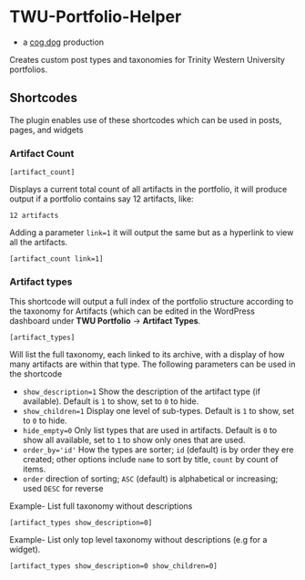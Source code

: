 # TWU-Portfolio-Helper

* a [cog.dog](https://cog.dog) production

Creates custom post types and taxonomies for Trinity Western University portfolios.

## Shortcodes

The plugin enables use of these shortcodes which can be used in posts, pages, and widgets


### Artifact Count

    [artifact_count]
    
Displays a current total count of all artifacts in the portfolio, it will produce output if a portfolio contains say 12 artifacts, like:

    12 artifacts
    
Adding a parameter `link=1` it will output the same but as a hyperlink to view all the artifacts.

    [artifact_count link=1]
    

### Artifact types

This shortcode will output a full index of the portfolio structure according to the taxonomy for Artifacts (which can be edited in the WordPress dashboard under **TWU Portfolio** -> **Artifact Types**.

    [artifact_types]
    
Will list the full taxonomy, each linked to its archive, with a display of how many artifacts are within that type. The following parameters can be used in the shortcode

* `show_description=1` Show the description of the artifact type (if available). Default is `1` to show, set to `0` to hide.
* `show_children=1` Display one level of sub-types. Default is `1` to show, set to `0` to hide.
* `hide_empty=0` Only list types that are used in artifacts. Default is `0` to show all available, set to `1` to show only ones that are used.
* `order_by='id'` How the types are sorter; `id` (default) is by order they ere created; other options include `name` to sort by title, `count` by count of items.
* `order` direction of sorting; `ASC` (default) is alphabetical or increasing; used `DESC` for reverse

Example- List full taxonomy without descriptions

    [artifact_types show_description=0]
    

Example- List only top level taxonomy without descriptions (e.g for a widget).

    [artifact_types show_description=0 show_children=0]
